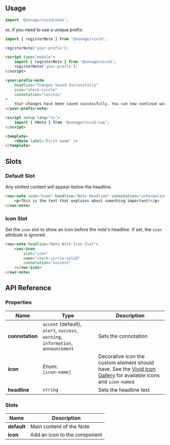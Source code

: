 ## Usage

<vwc-tabs gutters="none">
<vwc-tab label="Web component"></vwc-tab>
<vwc-tab-panel>

```js
import '@vonage/vivid/note';
```

or, if you need to use a unique prefix:

```js
import { registerNote } from '@vonage/vivid';

registerNote('your-prefix');
```

```html preview
<script type="module">
	import { registerNote } from '@vonage/vivid';
	registerNote('your-prefix');
</script>

<your-prefix-note
	headline="Changes Saved Successfully"
	icon="check-circle"
	connotation="success"
>
	Your changes have been saved successfully. You can now continue working.
</your-prefix-note>
```

</vwc-tab-panel>
<vwc-tab label="Vue"></vwc-tab>
<vwc-tab-panel>

```html
<script setup lang="ts">
	import { VNote } from '@vonage/vivid-vue';
</script>

<template>
	<VNote label="First name" />
</template>
```

</vwc-tab-panel>
</vwc-tabs>

## Slots

### Default Slot

Any slotted content will appear below the headline.

```html preview
<vwc-note icon="home" headline="Note Headline" connotation="information">
	<p>This is the text that explains about something important!</p>
</vwc-note>
```

### Icon Slot

Set the `icon` slot to show an icon before the note's headline.
If set, the `icon` attribute is ignored.

```html preview
<vwc-note headline="Note With Icon Slot">
	<vwc-icon
		slot="icon"
		name="check-circle-solid"
		connotation="success"
	></vwc-icon>
</vwc-note>
```

## API Reference

### Properties

<div class="table-wrapper">

| Name            | Type                                                                             | Description                                                                                                                              |
| --------------- | -------------------------------------------------------------------------------- | ---------------------------------------------------------------------------------------------------------------------------------------- |
| **connotation** | `accent` (default), `alert`, `success`, `warning`, `information`, `announcement` | Sets the connotation                                                                                                                     |
| **icon**        | _Enum_:<br/>`[icon-name]`                                                        | Decorative icon the custom element should have. See the [Vivid Icon Gallery](/icons/icons-gallery/) for available icons and `icon-name`s |
| **headline**    | `string`                                                                         | Sets the headline text                                                                                                                   |

</div>

### Slots

<div class="table-wrapper">

| Name        | Description                  |
| ----------- | ---------------------------- |
| **default** | Main content of the Note     |
| **icon**    | Add an icon to the component |

</div>
